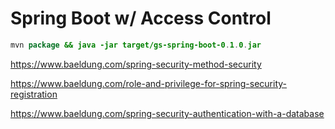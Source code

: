# Spring Boot w/ Access Control

~~~java
mvn package && java -jar target/gs-spring-boot-0.1.0.jar
~~~

https://www.baeldung.com/spring-security-method-security

https://www.baeldung.com/role-and-privilege-for-spring-security-registration

https://www.baeldung.com/spring-security-authentication-with-a-database